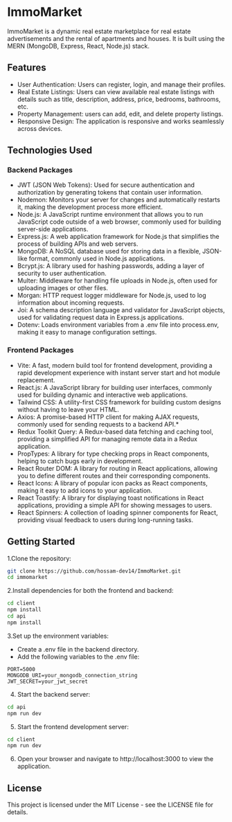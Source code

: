 # ImmoMarket
ImmoMarket is a dynamic real estate marketplace for real estate advertisements and the rental of apartments and houses. It is built using the MERN (MongoDB, Express, React, Node.js) stack.

## Features

 * User Authentication: Users can register, login, and manage their profiles.
 * Real Estate Listings: Users can view available real estate listings with details such as title, description, address, price, bedrooms, bathrooms, etc.
 * Property Management: users can add, edit, and delete property listings.
 * Responsive Design: The application is responsive and works seamlessly across devices.


## Technologies Used
### Backend Packages
* JWT (JSON Web Tokens): Used for secure authentication and authorization by generating tokens that contain user information.
* Nodemon: Monitors your server for changes and automatically restarts it, making the development process more efficient.
* Node.js: A JavaScript runtime environment that allows you to run JavaScript code outside of a web browser, commonly used for building server-side applications.
* Express.js: A web application framework for Node.js that simplifies the process of building APIs and web servers.
* MongoDB: A NoSQL database used for storing data in a flexible, JSON-like format, commonly used in Node.js applications.
* Bcrypt.js: A library used for hashing passwords, adding a layer of security to user authentication.
* Multer: Middleware for handling file uploads in Node.js, often used for uploading images or other files.
* Morgan: HTTP request logger middleware for Node.js, used to log information about incoming requests.
* Joi: A schema description language and validator for JavaScript objects, used for validating request data in Express.js applications.
* Dotenv: Loads environment variables from a .env file into process.env, making it easy to manage configuration settings.


### Frontend Packages
* Vite: A fast, modern build tool for frontend development, providing a rapid development experience with instant server start and hot module replacement.
* React.js: A JavaScript library for building user interfaces, commonly used for building dynamic and interactive web applications.
* Tailwind CSS: A utility-first CSS framework for building custom designs without having to leave your HTML.
* Axios: A promise-based HTTP client for making AJAX requests, commonly used for sending requests to a backend API.*
* Redux Toolkit Query: A Redux-based data fetching and caching tool, providing a simplified API for managing remote data in a Redux application.
* PropTypes: A library for type checking props in React components, helping to catch bugs early in development.
* React Router DOM: A library for routing in React applications, allowing you to define different routes and their corresponding components.
* React Icons: A library of popular icon packs as React components, making it easy to add icons to your application.
* React Toastify: A library for displaying toast notifications in React applications, providing a simple API for showing messages to users.
* React Spinners: A collection of loading spinner components for React, providing visual feedback to users during long-running tasks.


## Getting Started

1.Clone the repository:
  ```bash
  git clone https://github.com/hossam-dev14/ImmoMarket.git
  cd immomarket
  ```
2.Install dependencies for both the frontend and backend:
  ```bash
  cd client
  npm install
  cd api
  npm install
  ```

3.Set up the environment variables:
* Create a .env file in the backend directory.
* Add the following variables to the .env file:
```
PORT=5000
MONGODB_URI=your_mongodb_connection_string
JWT_SECRET=your_jwt_secret
```

4. Start the backend server:
  ```bash
 cd api
 npm run dev
  ```

5. Start the frontend development server:
  ```bash
 cd client
 npm run dev
  ```

6. Open your browser and navigate to http://localhost:3000 to view the application.


## License
This project is licensed under the MIT License - see the LICENSE file for details.




